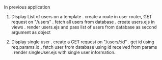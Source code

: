 In previous application

1. Display List of users on a template
   . create a route in user router, GET request on "/users"
   . fetch all users from database
   . create users.ejs in views
   . render users.ejs and pass list of users from database as second argument as object

2. Display single user
   . create a GET request on "/users/:id"
   . get id using req.params.id
   . fetch user from database using id received from params
   . render singleUser.ejs with single user information.